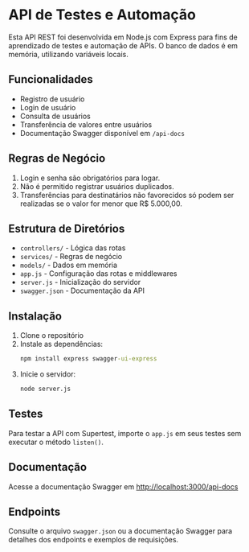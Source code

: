 # API de Testes e Automação

Esta API REST foi desenvolvida em Node.js com Express para fins de aprendizado de testes e automação de APIs. O banco de dados é em memória, utilizando variáveis locais.

## Funcionalidades
- Registro de usuário
- Login de usuário
- Consulta de usuários
- Transferência de valores entre usuários
- Documentação Swagger disponível em `/api-docs`

## Regras de Negócio
1. Login e senha são obrigatórios para logar.
2. Não é permitido registrar usuários duplicados.
3. Transferências para destinatários não favorecidos só podem ser realizadas se o valor for menor que R$ 5.000,00.

## Estrutura de Diretórios
- `controllers/` - Lógica das rotas
- `services/` - Regras de negócio
- `models/` - Dados em memória
- `app.js` - Configuração das rotas e middlewares
- `server.js` - Inicialização do servidor
- `swagger.json` - Documentação da API

## Instalação
1. Clone o repositório
2. Instale as dependências:
   ```cmd
   npm install express swagger-ui-express
   ```
3. Inicie o servidor:
   ```cmd
   node server.js
   ```

## Testes
Para testar a API com Supertest, importe o `app.js` em seus testes sem executar o método `listen()`.

## Documentação
Acesse a documentação Swagger em [http://localhost:3000/api-docs](http://localhost:3000/api-docs)

## Endpoints
Consulte o arquivo `swagger.json` ou a documentação Swagger para detalhes dos endpoints e exemplos de requisições.
